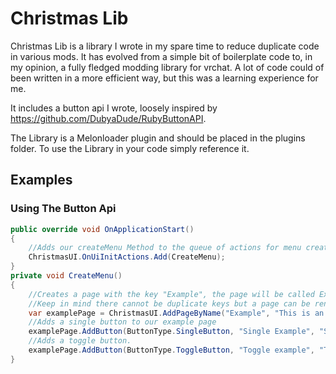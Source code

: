 # Christmas Lib
Christmas Lib is a library I wrote in my spare time to reduce duplicate code in various mods. It has evolved from a simple bit of boilerplate code to, in my opinion, a fully fledged modding library for vrchat. A lot of code could of been written in a more efficient way, but this was a learning experience for me.

It includes a button api I wrote, loosely inspired by https://github.com/DubyaDude/RubyButtonAPI.

The Library is a Melonloader plugin and should be placed in the plugins folder.
To use the Library in your code simply reference it.

## Examples

### Using The Button Api
```cs
public override void OnApplicationStart()
{
    //Adds our createMenu Method to the queue of actions for menu creation
    ChristmasUI.OnUiInitActions.Add(CreateMenu);
}
private void CreateMenu()
{
    //Creates a page with the key "Example", the page will be called Example unless changed
    //Keep in mind there cannot be duplicate keys but a page can be renamed to be the same as another
    var examplePage = ChristmasUI.AddPageByName("Example", "This is an example page");
    //Adds a single button to our example page
    examplePage.AddButton(ButtonType.SingleButton, "Single Example", "Single", () => ConsoleUtils.Write("Example button pressed!"));
    //Adds a toggle button.
    examplePage.AddButton(ButtonType.ToggleButton, "Toggle example", "Toggles", null, state => ConsoleUtils.Write(state));
}
```

